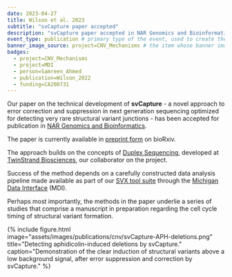 ```yaml
---
date: 2023-04-27
title: Wilson et al. 2023
subtitle: "svCapture paper accepted"
description: "svCapture paper accepted in NAR Genomics and Bioinformatics"
event_type: publication # primary type of the event, used to create the small, colored post callout
banner_image_source: project=CNV_Mechanisms # the item whose banner image will be adopted by this event
badges: 
  - project=CNV_Mechanisms
  - project=MDI
  - person=Samreen_Ahmed
  - publication=Wilson_2022
  - funding=CA200731
---
```


Our paper on the technical development of **svCapture** - 
a novel approach to error correction and suppression in next generation
sequencing optimized for detecting very rare structural variant junctions - 
has been accepted for publication in 
[NAR Genomics and Bioinformatics](https://academic.oup.com/nargab).

The paper is currently available in 
[preprint form](https://www.biorxiv.org/content/10.1101/2022.07.07.497948v1) 
on bioRxiv.

The approach builds on the concepts of 
[Duplex Sequencing](https://pubmed.ncbi.nlm.nih.gov/22853953/), developed at 
[TwinStrand Biosciences](https://twinstrandbio.com/), 
our collaborator on the project.

Success of the method depends on a carefully constructed 
data analysis pipeline made available as part of our
[SVX tool suite](https://github.com/wilsontelab/svx-mdi-tools)
through the
[Michigan Data Interface](https://midataint.github.io/docs/overview/) (MDI).

Perhaps most importantly, the methods in the paper underlie
a series of studies that comprise a manuscript in preparation
regarding the cell cycle timing of structural variant formation.

{% include figure.html  
    image="assets/images/publications/cnv/svCapture-APH-deletions.png"
    title="Detecting aphidicolin-induced deletions by svCapture."
    caption="Demonstration of the clear induction of structural variants above a low background signal, after error suppression and correction by svCapture."
%}
